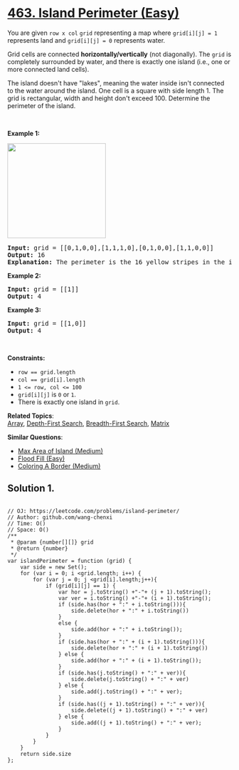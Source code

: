 # [463. Island Perimeter (Easy)](https://leetcode.com/problems/island-perimeter/)

<p>You are given <code>row x col</code> <code>grid</code> representing a map where <code>grid[i][j] = 1</code> represents&nbsp;land and <code>grid[i][j] = 0</code> represents water.</p>

<p>Grid cells are connected <strong>horizontally/vertically</strong> (not diagonally). The <code>grid</code> is completely surrounded by water, and there is exactly one island (i.e., one or more connected land cells).</p>

<p>The island doesn't have "lakes", meaning the water inside isn't connected to the water around the island. One cell is a square with side length 1. The grid is rectangular, width and height don't exceed 100. Determine the perimeter of the island.</p>

<p>&nbsp;</p>
<p><strong>Example 1:</strong></p>
<img src="https://assets.leetcode.com/uploads/2018/10/12/island.png" style="width: 221px; height: 213px;">
<pre><strong>Input:</strong> grid = [[0,1,0,0],[1,1,1,0],[0,1,0,0],[1,1,0,0]]
<strong>Output:</strong> 16
<strong>Explanation:</strong> The perimeter is the 16 yellow stripes in the image above.
</pre>

<p><strong>Example 2:</strong></p>

<pre><strong>Input:</strong> grid = [[1]]
<strong>Output:</strong> 4
</pre>

<p><strong>Example 3:</strong></p>

<pre><strong>Input:</strong> grid = [[1,0]]
<strong>Output:</strong> 4
</pre>

<p>&nbsp;</p>
<p><strong>Constraints:</strong></p>

<ul>
	<li><code>row == grid.length</code></li>
	<li><code>col == grid[i].length</code></li>
	<li><code>1 &lt;= row, col &lt;= 100</code></li>
	<li><code>grid[i][j]</code> is <code>0</code> or <code>1</code>.</li>
	<li>There is exactly one island in <code>grid</code>.</li>
</ul>

**Related Topics**:  
[Array](https://leetcode.com/tag/array/), [Depth-First Search](https://leetcode.com/tag/depth-first-search/), [Breadth-First Search](https://leetcode.com/tag/breadth-first-search/), [Matrix](https://leetcode.com/tag/matrix/)

**Similar Questions**:

- [Max Area of Island (Medium)](https://leetcode.com/problems/max-area-of-island/)
- [Flood Fill (Easy)](https://leetcode.com/problems/flood-fill/)
- [Coloring A Border (Medium)](https://leetcode.com/problems/coloring-a-border/)

## Solution 1.

```JS

// OJ: https://leetcode.com/problems/island-perimeter/
// Author: github.com/wang-chenxi
// Time: O()
// Space: O()
/**
 * @param {number[][]} grid
 * @return {number}
 */
var islandPerimeter = function (grid) {
    var side = new Set();
    for (var i = 0; i <grid.length; i++) {
        for (var j = 0; j <grid[i].length;j++){
            if (grid[i][j] == 1) {
                var hor = j.toString() +"-"+ (j + 1).toString();
                var ver = i.toString() +"-"+ (i + 1).toString();
                if (side.has(hor + ":" + i.toString())){
                    side.delete(hor + ":" + i.toString())
                }
                else {
                    side.add(hor + ":" + i.toString());
                }
                if (side.has(hor + ":" + (i + 1).toString())){
                    side.delete(hor + ":" + (i + 1).toString())
                } else {
                    side.add(hor + ":" + (i + 1).toString());
                }
                if (side.has(j.toString() + ":" + ver)){
                    side.delete(j.toString() + ":" + ver)
                } else {
                    side.add(j.toString() + ":" + ver);
                }
                if (side.has((j + 1).toString() + ":" + ver)){
                    side.delete((j + 1).toString() + ":" + ver)
                } else {
                    side.add((j + 1).toString() + ":" + ver);
                }
            }
        }
    }
    return side.size
};

```

